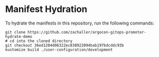 # Manifest Hydration

To hydrate the manifests in this repository, run the following commands:

```shell
git clone https://github.com/zachaller/argocon-gitops-promoter-hydrate-demo
# cd into the cloned directory
git checkout 36ed1204d06322ec838922094bab197bdcddc93b
kustomize build ./user-configuration/development
```
